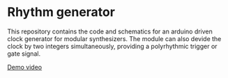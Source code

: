 # Rhythm generator

This repository contains the code and schematics for an arduino driven clock generator for modular synthesizers.
The module can also devide the clock by two integers simultaneously, providing a polyrhythmic trigger or gate signal.

[Demo video](https://www.youtube.com/watch?v=uRCJzNIU1yI)

